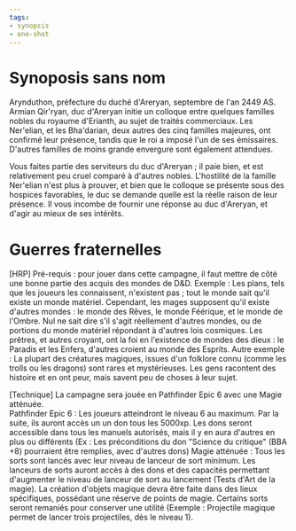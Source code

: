 ```yaml
---
tags:
- synopsis
- one-shot
---
```

# Synoposis sans nom

Arynduthon, préfecture du duché d'Areryan, septembre de l'an 2449 AS.
Armian Qir'ryan, duc d'Areryan initie un colloque entre quelques familles nobles du royaume d'Erianth, au sujet de traités commerciaux.
Les Ner'elian, et les Bha'darian, deux autres des cinq familles majeures, ont confirmé leur présence, tandis que le roi a imposé l'un de ses émissaires. D'autres familles de moins grande envergure sont également attendues.

Vous faites partie des serviteurs du duc d'Areryan ; il paie bien, et est relativement peu cruel comparé à d'autres nobles.
L'hostilité de la famille Ner'elian n'est plus à prouver, et bien que le colloque se présente sous des hospices favorables, le duc se demande quelle est la réelle raison de leur présence.
Il vous incombe de fournir une réponse au duc d'Areryan, et d'agir au mieux de ses intérêts.

# Guerres fraternelles

[HRP] Pré-requis : pour jouer dans cette campagne, il faut mettre de côté une bonne partie des acquis des mondes de D&D.
Exemple : Les plans, tels que les joueurs les connaissent, n'existent pas ; tout le monde sait qu'il existe un monde matériel. Cependant, les mages supposent qu'il existe d'autres mondes : le monde des Rêves, le monde Féérique, et le monde de l'Ombre. Nul ne sait dire s'il s'agit réellement d'autres mondes, ou de portions du monde matériel répondant à d'autres lois cosmiques. Les prêtres, et autres croyant, ont la foi en l'existence de mondes des dieux : le Paradis et les Enfers, d'autres croient au monde des Esprits.
Autre exemple : La plupart des créatures magiques, issues d'un folklore connu (comme les trolls ou les dragons) sont rares et mystérieuses. Les gens racontent des histoire et en ont peur, mais savent peu de choses à leur sujet.

[Technique] La campagne sera jouée en Pathfinder Epic 6 avec une Magie atténuée.  
Pathfinder Epic 6 : Les joueurs atteindront le niveau 6 au maximum. Par la suite, ils auront accès un un don tous les 5000xp. Les dons seront accessible dans tous les manuels autorisés, mais il y en aura d'autres en plus ou différents (Ex : Les préconditions du don "Science du critique" (BBA +8) pourraient être remplies, avec d'autres dons)
Magie atténuée : Tous les sorts sont lancés avec leur niveau de lanceur de sort minimum. Les lanceurs de sorts auront accès à des dons et des capacités permettant d'augmenter le niveau de lanceur de sort au lancement (Tests d'Art de la magie). La création d'objets magique devra être faite dans des lieux spécifiques, possédant une réserve de points de magie. Certains sorts seront remaniés pour conserver une utilité (Exemple : Projectile magique permet de lancer trois projectiles, dès le niveau 1).
